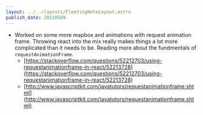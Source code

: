 ```yaml
---
layout: ../../layouts/FleetingNoteLayout.astro
publish_date: 20210509
---
```


- Worked on some more mapbox and animations with request animation frame. Throwing react into the mix really makes things a lot more complicated than it needs to be. Reading more about the fundmentals of `requestAnimationFrame`.
  - [https://stackoverflow.com/questions/52212703/using-requestanimationframe-in-react/52213728](https://stackoverflow.com/questions/52212703/using-requestanimationframe-in-react/52213728)
  - [http://www.javascriptkit.com/javatutors/requestanimationframe.shtml](http://www.javascriptkit.com/javatutors/requestanimationframe.shtml)

